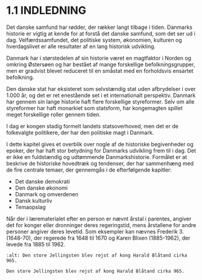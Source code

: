 1.1 INDLEDNING
=================

Det danske samfund har rødder, der rækker langt tilbage i tiden. Danmarks historie er vigtig at kende for at forstå det danske samfund, som det ser ud i dag. Velfærdssamfundet, det politiske system, økonomien, kulturen og hverdagslivet er alle resultater af en lang historisk udvikling.

Danmark har i størstedelen af sin historie været en magtfaktor i Norden og omkring Østersøen og har bestået af mange forskellige befolkningsgrupper, men er gradvist blevet reduceret til en småstat med en forholdsvis ensartet befolkning. 

Den danske stat har eksisteret som selvstændig stat uden afbrydelser i over 1.000 år, og det er ret enestående set i et internationalt perspektiv. Danmark har	gennem	sin	lange	historie	haft	flere	forskellige	styreformer. Selv om alle styreformer har haft monarkiet som statsform, har kongemagten spillet meget forskellige roller gennem tiden. 

I dag er kongen stadig formelt landets statsoverhoved, men det er de folkevalgte politikere, der har den politiske magt i Danmark.

I dette kapitel gives et overblik over nogle af de historiske begivenheder og 
epoker, der har haft stor betydning for Danmarks udvikling frem til i dag. Det er ikke en fuldstændig og udtømmende Danmarkshistorie. Formålet er at beskrive de	 historiske	 hovedtræk	 og	 tendenser,	 der	 har	 sammenhæng	 med	 de	 fire centrale temaer, der gennemgås i de efterfølgende kapitler: 

* Det danske demokrati 
* Den danske økonomi
* Danmark og omverdenen 
* Dansk kulturliv
* Temaopslag

Når der i lærematerialet efter en person er nævnt årstal i parentes, angiver det for konger eller dronninger deres regeringstid, mens årstallene for andre personer angiver deres levetid. Som eksempler kan nævnes Frederik 3. (1648-70), der regerede fra 1648 til 1670 og Karen Blixen (1885-1962), der levede fra 1885 til 1962.


```{figure} ../images/image_p6_1.jpeg
:alt: Den store Jellingsten blev rejst af kong Harald Blåtand cirka 965.

Den store Jellingsten blev rejst af kong Harald Blåtand cirka 965.
```